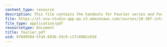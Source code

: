 ```yaml
---
content_type: resource
description: This file contains the handouts for Fourier series and Fourier Transformations.
file: https://ol-ocw-studio-app-qa.s3.amazonaws.com/courses/18-307-integral-equations-spring-2006/9f84958d5fa5683633c9c17c8902c65d_fourier.pdf
file_type: application/pdf
resourcetype: Document
title: fourier.pdf
uid: 9f84958d-5fa5-6836-33c9-c17c8902c65d
---
```

